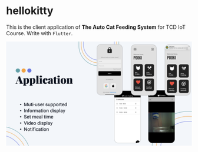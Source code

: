 # hellokitty

This is the client application of **The Auto Cat Feeding System** for TCD IoT Course. Write with `Flutter`.

![application](.//doc-img/application.png)